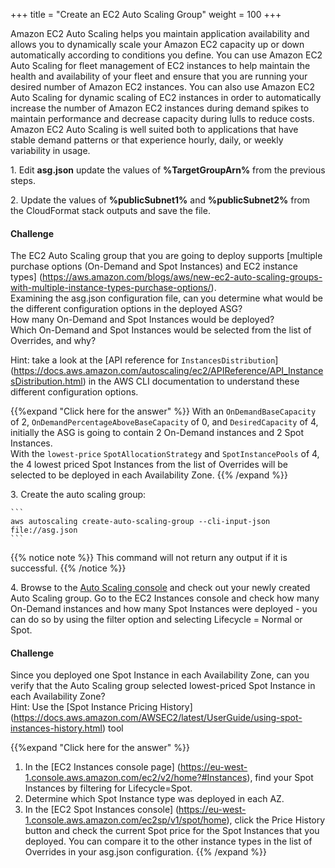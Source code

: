+++
title = "Create an EC2 Auto Scaling Group"
weight = 100
+++

Amazon EC2 Auto Scaling helps you maintain application availability and allows you to dynamically scale your Amazon EC2 capacity up or down automatically according to conditions you define. You can use Amazon EC2 Auto Scaling for fleet management of EC2 instances to help maintain the health and availability of your fleet and ensure that you are running your desired number of Amazon EC2 instances. You can also use Amazon EC2 Auto Scaling for dynamic scaling of EC2 instances in order to automatically increase the number of Amazon EC2 instances during demand spikes to maintain performance and decrease capacity during lulls to reduce costs. Amazon EC2 Auto Scaling is well suited both to applications that have stable demand patterns or that experience hourly, daily, or weekly variability in usage.

1\. Edit **asg.json** update the values of **%TargetGroupArn%** from the previous steps.

2\. Update the values of **%publicSubnet1%** and **%publicSubnet2%** from the CloudFormat stack outputs and save the file.

#### Challenge
The EC2 Auto Scaling group that you are going to deploy supports [multiple purchase options (On-Demand and Spot Instances) and EC2 instance types] (https://aws.amazon.com/blogs/aws/new-ec2-auto-scaling-groups-with-multiple-instance-types-purchase-options/). \
Examining the asg.json configuration file, can you determine what would be the different configuration options in the deployed ASG?\
How many On-Demand and Spot Instances would be deployed?\
Which On-Demand and Spot Instances would be selected from the list of Overrides, and why?

Hint: take a look at the [API reference for `InstancesDistribution`] (https://docs.aws.amazon.com/autoscaling/ec2/APIReference/API_InstancesDistribution.html) in the AWS CLI documentation to understand these different configuration options.

{{%expand "Click here for the answer" %}}
With an `OnDemandBaseCapacity` of 2, `OnDemandPercentageAboveBaseCapacity` of 0, and `DesiredCapacity` of 4, initially the ASG is going to contain 2 On-Demand instances and 2 Spot Instances.\
With the `lowest-price` `SpotAllocationStrategy` and `SpotInstancePools` of 4, the 4 lowest priced Spot Instances from the list of Overrides will be selected to be deployed in each Availability Zone.
{{% /expand %}}


3\. Create the auto scaling group:

	```
	aws autoscaling create-auto-scaling-group --cli-input-json file://asg.json
	```
{{% notice note %}}
This command will not return any output if it is successful.
{{% /notice %}}

	
4\. Browse to the [Auto Scaling console](https://console.aws.amazon.com/ec2/autoscaling/home#AutoScalingGroups:view=details) and check out your newly created Auto Scaling group. Go to the EC2 Instances console and check how many On-Demand instances and how many Spot Instances were deployed - you can do so by using the filter option and selecting Lifecycle = Normal or Spot.

#### Challenge
Since you deployed one Spot Instance in each Availability Zone, can you verify that the Auto Scaling group selected  lowest-priced Spot Instance in each Availability Zone?\
Hint: Use the [Spot Instance Pricing History] (https://docs.aws.amazon.com/AWSEC2/latest/UserGuide/using-spot-instances-history.html) tool

{{%expand "Click here for the answer" %}}
1. In the [EC2 Instances console page] (https://eu-west-1.console.aws.amazon.com/ec2/v2/home?#Instances), find your Spot Instances by filtering for Lifecycle=Spot.
2. Determine which Spot Instance type was deployed in each AZ.
3. In the [EC2 Spot Instances console] (https://eu-west-1.console.aws.amazon.com/ec2sp/v1/spot/home), click the Price History button and check the current Spot price for the Spot Instances that you deployed. You can compare it to the other instance types in the list of Overrides in your asg.json configuration.
{{% /expand %}}
